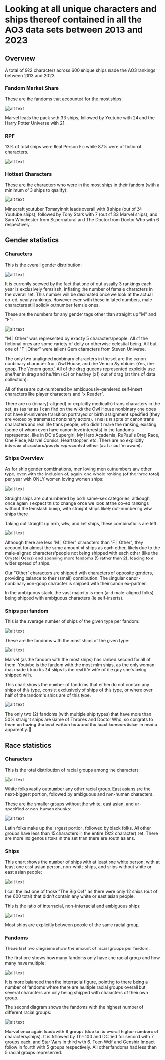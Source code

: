 # Looking at all unique characters and ships thereof contained in all the AO3 data sets between 2013 and 2023

## Overview

A total of 922 characters across 600 unique ships made the AO3 rankings between 2013 and 2023.

### Fandom Market Share

These are the fandoms that accounted for the most ships:

![alt text](ao3_all_data_charts/all_ao3_ranked_ships_fandom_market_share_2013_2023.png)

Marvel leads the pack with 33 ships, followed by Youtube with 24 and the Harry Potter Universe with 21.

### RPF

13% of total ships were Real Person Fic while 87% were of fictional characters.

![alt text](ao3_all_data_charts/all_ao3_ranked_ships_rpf_vs_fic_2013_2023.png)

### Hottest Characters

These are the characters who were in the most ships in their fandom (with a minimum of 3 ships to qualify):

![alt text](ao3_all_data_charts/all_ao3_hottest_characters_ranking_2013_2023.png)

Minecraft youtuber TommyInnit leads overall with 8 ships (out of 24 Youtube ships), followed by Tony Stark with 7 (out of 33 Marvel ships), and Sam Winchester from Supernatural and The Doctor from Doctor Who with 6 respectively.


## Gender statistics

### Characters

This is the overall gender distribution:

![alt text](ao3_all_data_charts/gender_diagrams/all_ao3_characters_gender_distr_2013_2023.png)

It is currently scewed by the fact that one of out usually 3 rankings each year is exclusively femslash, inflating the number of female characters in the overall set. This number will be decimated once we look at the actual co-ed, yearly rankings.
However even with these inflated numbers, male characters still solidly outnumber female ones.

These are the numbers for any gender tags other than straight up "M" and "F":

![alt text](ao3_all_data_charts/gender_diagrams/all_ao3_characters_gender_minorities_2013_2023.png)

"M | Other" was represented by exactly 5 characters/people. All of the fictional ones are some variety of deity or otherwise celestial being. 
All but one of "F | Other" were (alien) Gem characters from Steven Universe. 

The only two unaligned nonbinary characters in the set are the canon nonbinary character from Owl House, and the Venom Symbiote. (Yes, the goop. The Venom goop.)
All of the drag queens represented explicitly use she/her in drag and he/him (x3) or he/they (x1) out of drag (at time of data collection).

All of these are out-numbered by ambiguously-gendered self-insert characters like player characters and "x Reader".

There are no (binary(-aligned) or explicitly medically) trans characters in the set, as (as far as I can find on the wiki) the Owl House nonbinary one does not have in-universe transition portrayed or birth assignment specified (they are voiced by transmasc nonbinary actors). This is in spite of canon trans characters and real life trans people, who didn't make the ranking, existing (some of whom even have canon love interests) in the fandoms represented, like in DC's Supergirl, My Hero Academia, RuPaul's Drag Race, One Piece, Marvel Comics, Heartstopper, etc.
There are no explicitly intersex characters/people represented either (as far as I'm aware).

### Ships Overview

As for ship gender combinations, men loving men outnumbers any other type, even with the inclusion of, again, one whole ranking (of the three total) per year with ONLY women loving women ships:

![alt text](ao3_all_data_charts/gender_diagrams/all_ao3_ranked_ships_gender_combos_2013_2023.png)

Straight ships are outnumbered by both same-sex categories, although, once again, I expect this to change once we look at the co-ed rankings without the femslash bump, with straight ships likely out-numbering wlw ships there.

Taking out straight up mlm, wlw, and het ships, these combinations are left:

![alt text](ao3_all_data_charts/gender_diagrams/all_ao3_ranked_ships_minority_gender_combos_2013_2023.png)

Although there are less "M | Other" characters than "F | Other", they account for almost the same amount of ships as each other, likely due to the male-aligned characters/people not being shipped with each other (like the Crystal Gems) and spanning more fandoms (5 rather than 2), leading to a wider spread of ships.

Our "Other" characters are shipped with characters of opposite genders, providing balance to their (small) contribution. The singular canon-nonbinary non-goop character is shipped with their canon ex-partner.

In the ambiguous stack, the vast majority is men (and male-aligned folks) being shipped with ambiguous characters (ie self-inserts).

### Ships per fandom

This is the average number of ships of the given type per fandom:

![alt text](ao3_all_data_charts/gender_diagrams/all_ao3_fandoms_average_no_of_ships_by_type_2013_2023.png)

These are the fandoms with the most ships of the given type:

![alt text](ao3_all_data_charts/gender_diagrams/all_ao3_fandoms_top_3_by_ship_type_no_2013_2023.png)

Marvel (as the fandom with the most ships) has ranked second for all of them.
Youtube is the fandom with the most mlm ships, as the only woman that made it into its 24 ships is the real life wife of the guy she's being shipped with.

This chart shows the number of fandoms that either do not contain any ships of this type, consist exclusively of ships of this type, or where over half of the fandom's ships are of this type.

![alt text](ao3_all_data_charts/gender_diagrams/all_ao3_fandoms_with_no_over_half_only_by_ship_type_2013_2023.png)

The only two (2) fandoms (with multiple ship types) that have more than 50% straight ships are Game of Thrones and Doctor Who, so congrats to them on having the best-written hets and the least homoeroticism in media apparently. 👏

## Race statistics

### Characters

This is the total distribution of racial groups among the characters:

![alt text](ao3_all_data_charts/racial_groups_diagrams/all_ao3_characters_all_racial_groups_2013_2023.png)

White folks vastly outnumber any other racial group.
East asians are the next-biggest portion, followed by ambiguous and non-human characters.

These are the smaller groups without the white, east asian, and un-specified or non-human chunks:

![alt text](ao3_all_data_charts/racial_groups_diagrams/all_ao3_characters_racial_groups_excl_white_n_ea_2013_2023.png)

Latin folks make up the largest portion, followed by black folks.
All other groups have less than 15 characters in the entire (922 character) set.
There are more indigenous folks in the set than there are south asians.

### Ships

This chart shows the number of ships with at least one white person, with at least one east asian person, non-white ships, and ships without white or east asian people:

![alt text](ao3_all_data_charts/racial_groups_diagrams/all_ao3_ranked_ships_non_white_ships_2013_2023.png)

I call the last one of those "The Big Oof" as there were only 12 ships (out of the 600 total) that didn't contain any white or east asian people.

This is the ratio of interracial, non-interracial and ambiguous ships:

![alt text](ao3_all_data_charts/racial_groups_diagrams/all_ao3_ranked_ships_interracial_percent_2013_2023.png)

Most ships are explicitly between people of the same racial group.

### Fandoms

These last two diagrams show the amount of racial groups per fandom. 

The first one shows how many fandoms only have one racial group and how many have multiple:

![alt text](ao3_all_data_charts/racial_groups_diagrams/all_ao3_fandoms_with_one_v_multi_groups_2013_2023.png)

It is more balanced than the interracial figure, pointing to there being a number of fandoms where there are multiple racial groups overall but several characters are only being shipped with characters of their own group.

The second diagram shows the fandoms with the highest number of different racial groups:

![alt text](ao3_all_data_charts/racial_groups_diagrams/all_ao3_fandoms_top_racial_diversity_2013_2023.png)

Marvel once again leads with 8 groups (due to its overall higher numbers of characters/ships). It is followed by The 100 and DC tied for second with 7 groups each, and Star Wars in third with 6. Teen Wolf and Genshin Impact follow in fourth with 5 groups respectively. All other fandoms had less than 5 racial groups represented.